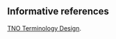  
## Informative references

 [TNO Terminology Design](https://tno-terminology-design.github.io/design-methods/). 
 